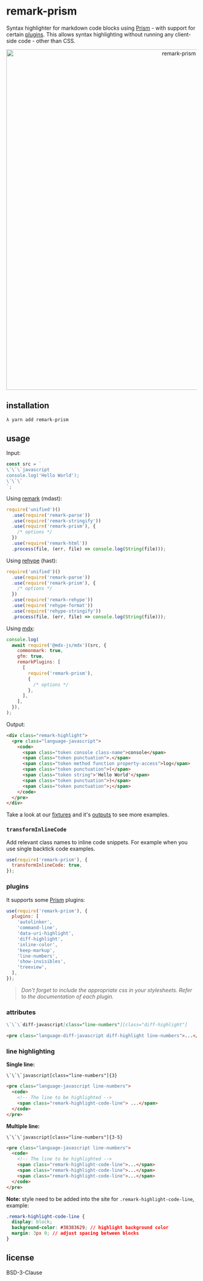 # remark-prism

Syntax highlighter for markdown code blocks using [Prism](https://prismjs.com/) - with support for certain [plugins](https://prismjs.com/plugins/). This allows syntax highlighting without running any client-side code - other than CSS.

<div align="center">
  <img width="898" src="media/cover.png" alt="remark-prism">
</div>

## installation

```bash
λ yarn add remark-prism
```

## usage

Input:

```js
const src = `
\`\`\`javascript
console.log('Hello World');
\`\`\`
`;
```

Using [remark](https://github.com/remarkjs/remark) (mdast):

```js
require('unified')()
  .use(require('remark-parse'))
  .use(require('remark-stringify'))
  .use(require('remark-prism'), {
    /* options */
  })
  .use(require('remark-html'))
  .process(file, (err, file) => console.log(String(file)));
```

Using [rehype](https://github.com/rehypejs/rehype) (hast):

```js
require('unified')()
  .use(require('remark-parse'))
  .use(require('remark-prism'), {
    /* options */
  })
  .use(require('remark-rehype'))
  .use(require('rehype-format'))
  .use(require('rehype-stringify'))
  .process(file, (err, file) => console.log(String(file)));
```

Using [mdx](https://mdxjs.com/):

```js
console.log(
  await require('@mdx-js/mdx')(src, {
    commonmark: true,
    gfm: true,
    remarkPlugins: [
      [
        require('remark-prism'),
        {
          /* options */
        },
      ],
    ],
  }),
);
```

Output:

```html
<div class="remark-highlight">
  <pre class="language-javascript">
    <code>
      <span class="token console class-name">console</span>
      <span class="token punctuation">.</span>
      <span class="token method function property-access">log</span>
      <span class="token punctuation">(</span>
      <span class="token string">'Hello World'</span>
      <span class="token punctuation">)</span>
      <span class="token punctuation">;</span>
    </code>
  </pre>
</div>
```

Take a look at our [fixtures](test/fixtures) and it's [outputs](test/outputs) to see more examples.

### `transformInlineCode`

Add relevant class names to inline code snippets. For example when you use single backtick code examples.

```js
use(require('remark-prism'), {
  transformInlineCode: true,
});
```

### plugins

It supports some [Prism](https://prismjs.com/) plugins:

```js
use(require('remark-prism'), {
  plugins: [
    'autolinker',
    'command-line',
    'data-uri-highlight',
    'diff-highlight',
    'inline-color',
    'keep-markup',
    'line-numbers',
    'show-invisibles',
    'treeview',
  ],
});
```

> _Don't forget to include the appropriate css in your stylesheets. Refer to the documentation of each plugin._

### attributes

```markdown
\`\`\`diff-javascript[class="line-numbers"][class="diff-highlight"]
```

```html
<pre class="language-diff-javascript diff-highlight line-numbers">...</pre>
```

### line highlighting

**Single line:**
```
\`\`\`javascript[class="line-numbers"]{3}
```

```html
<pre class="language-javascript line-numbers">
  <code>
    <!-- The line to be highlighted -->
    <span class="remark-highlight-code-line"> ...</span>
  </code>
</pre>
```

**Multiple line:**

```
\`\`\`javascript[class="line-numbers"]{3-5}
```

```html
<pre class="language-javascript line-numbers">
  <code>
    <!-- The line to be highlighted -->
    <span class="remark-highlight-code-line">...</span>
    <span class="remark-highlight-code-line">...</span>
    <span class="remark-highlight-code-line">...</span>
  </code>
</pre>
```

**Note:** style need to be added into the site for `.remark-highlight-code-line`, example:

```css
.remark-highlight-code-line {
  display: block;
  background-color: #38383629; // highlight background color
  margin: 3px 0; // adjust spacing between blocks
}

```

## license

BSD-3-Clause
